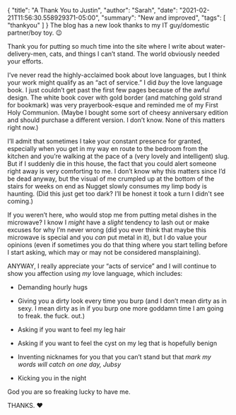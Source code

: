 {
    "title": "A Thank You to Justin",
    "author": "Sarah",
    "date": "2021-02-21T11:56:30.558929371-05:00",
    "summary": "New and improved",
    "tags": [
        "thankyou"
    ]
}
The blog has a new look thanks to my IT guy/domestic partner/boy toy.
:wink:

Thank you for putting so much time into the site where I write about
water-delivery-men, cats, and things I can’t stand. The world obviously
needed your efforts.

I’ve never read the highly-acclaimed book about love languages, but I
think your work might qualify as an “act of service.” I did *buy* the
love language book. I just couldn’t get past the first few pages because
of the awful design. The white book cover with gold border (and matching
gold strand for bookmark) was very prayerbook-esque and reminded me of
my First Holy Communion. (Maybe I bought some sort of cheesy anniversary
edition and should purchase a different version. I don’t know. None of
this matters right now.)

I’ll admit that sometimes I take your constant presence for granted,
especially when you get in my way en route to the bedroom from the
kitchen and you’re walking at the pace of a (very lovely and
intelligent) slug. But if I suddenly die in this house, the fact that
you could alert someone right away is very comforting to me. I don’t
know why this matters since I’d be dead anyway, but the visual of me
crumpled up at the bottom of the stairs for weeks on end as Nugget
slowly consumes my limp body is haunting. (Did this just get too dark?
I’ll be honest it took a turn I didn't see coming.)

If you weren’t here, who would stop me from putting metal dishes in the
microwave? I know I *might* have a *slight* tendency to lash out or make
excuses for why I’m never wrong (did you ever think that maybe this
microwave is special and you *can* put metal in it), but I do value your
opinions (even if sometimes you do that thing where you start telling
before I start asking, which may or may not be considered mansplaining).

ANYWAY, I really appreciate your “acts of service” and I will continue
to show you affection using *my* love language, which includes:

  - Demanding hourly hugs

  - Giving you a dirty look every time you burp (and I don’t mean
dirty as in sexy. I mean dirty as in if you burp one more goddamn
time I am going to freak. the fuck. out.)

  - Asking if you want to feel my leg hair

  - Asking if you want to feel the cyst on my leg that is hopefully
benign

  - Inventing nicknames for you that you can’t stand but that *mark my
words will catch on one day, Jubsy*

  - Kicking you in the night

God you are so freaking lucky to have me.

THANKS. :heart:
